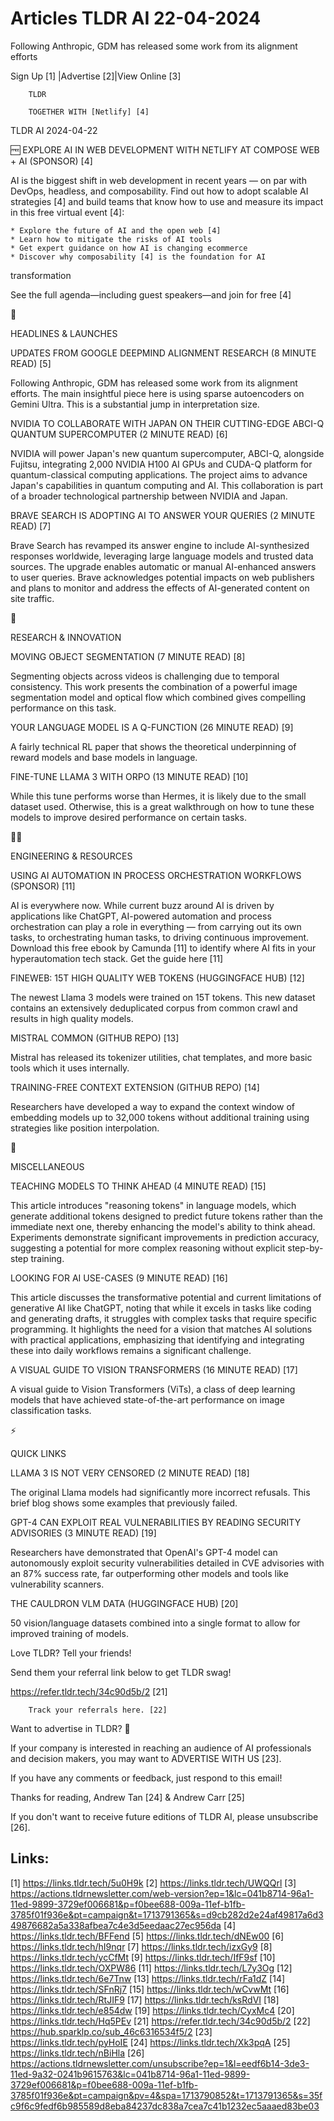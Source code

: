 # Articles TLDR AI 22-04-2024

Following Anthropic, GDM has released some work from its alignment
efforts 

 Sign Up [1] |Advertise [2]|View Online [3] 

		TLDR

		TOGETHER WITH [Netlify] [4]

TLDR AI 2024-04-22

 🆓 EXPLORE AI IN WEB DEVELOPMENT WITH NETLIFY AT COMPOSE WEB + AI
(SPONSOR) [4] 

 AI is the biggest shift in web development in recent years — on
par with DevOps, headless, and composability.
Find out how to adopt scalable AI strategies [4] and build teams that
know how to use and measure its impact in this free virtual event [4]:

	* Explore the future of AI and the open web [4]
	* Learn how to mitigate the risks of AI tools
	* Get expert guidance on how AI is changing ecommerce
	* Discover why composability [4] is the foundation for AI
transformation

See the full agenda—including guest speakers—and join for free [4]

🚀

HEADLINES & LAUNCHES

 UPDATES FROM GOOGLE DEEPMIND ALIGNMENT RESEARCH (8 MINUTE READ) [5] 

 Following Anthropic, GDM has released some work from its alignment
efforts. The main insightful piece here is using sparse autoencoders
on Gemini Ultra. This is a substantial jump in interpretation size. 

 NVIDIA TO COLLABORATE WITH JAPAN ON THEIR CUTTING-EDGE ABCI-Q QUANTUM
SUPERCOMPUTER (2 MINUTE READ) [6] 

 NVIDIA will power Japan's new quantum supercomputer, ABCI-Q,
alongside Fujitsu, integrating 2,000 NVIDIA H100 AI GPUs and CUDA-Q
platform for quantum-classical computing applications. The project
aims to advance Japan's capabilities in quantum computing and AI. This
collaboration is part of a broader technological partnership between
NVIDIA and Japan. 

 BRAVE SEARCH IS ADOPTING AI TO ANSWER YOUR QUERIES (2 MINUTE READ)
[7] 

 Brave Search has revamped its answer engine to include AI-synthesized
responses worldwide, leveraging large language models and trusted data
sources. The upgrade enables automatic or manual AI-enhanced answers
to user queries. Brave acknowledges potential impacts on web
publishers and plans to monitor and address the effects of
AI-generated content on site traffic. 

🧠 

RESEARCH & INNOVATION

 MOVING OBJECT SEGMENTATION (7 MINUTE READ) [8] 

 Segmenting objects across videos is challenging due to temporal
consistency. This work presents the combination of a powerful image
segmentation model and optical flow which combined gives compelling
performance on this task. 

 YOUR LANGUAGE MODEL IS A Q-FUNCTION (26 MINUTE READ) [9] 

 A fairly technical RL paper that shows the theoretical underpinning
of reward models and base models in language. 

 FINE-TUNE LLAMA 3 WITH ORPO (13 MINUTE READ) [10] 

 While this tune performs worse than Hermes, it is likely due to the
small dataset used. Otherwise, this is a great walkthrough on how to
tune these models to improve desired performance on certain tasks. 

🧑‍💻 

ENGINEERING & RESOURCES

 USING AI AUTOMATION IN PROCESS ORCHESTRATION WORKFLOWS (SPONSOR) [11]


 AI is everywhere now. While current buzz around AI is driven by
applications like ChatGPT, AI-powered automation and process
orchestration can play a role in everything — from carrying out its
own tasks, to orchestrating human tasks, to driving continuous
improvement. Download this free ebook by Camunda [11] to identify
where AI fits in your hyperautomation tech stack. Get the guide here
[11] 

 FINEWEB: 15T HIGH QUALITY WEB TOKENS (HUGGINGFACE HUB) [12] 

 The newest Llama 3 models were trained on 15T tokens. This new
dataset contains an extensively deduplicated corpus from common crawl
and results in high quality models. 

 MISTRAL COMMON (GITHUB REPO) [13] 

 Mistral has released its tokenizer utilities, chat templates, and
more basic tools which it uses internally. 

 TRAINING-FREE CONTEXT EXTENSION (GITHUB REPO) [14] 

 Researchers have developed a way to expand the context window of
embedding models up to 32,000 tokens without additional training using
strategies like position interpolation. 

🎁

MISCELLANEOUS

 TEACHING MODELS TO THINK AHEAD (4 MINUTE READ) [15] 

 This article introduces "reasoning tokens" in language models, which
generate additional tokens designed to predict future tokens rather
than the immediate next one, thereby enhancing the model's ability to
think ahead. Experiments demonstrate significant improvements in
prediction accuracy, suggesting a potential for more complex reasoning
without explicit step-by-step training. 

 LOOKING FOR AI USE-CASES (9 MINUTE READ) [16] 

 This article discusses the transformative potential and current
limitations of generative AI like ChatGPT, noting that while it excels
in tasks like coding and generating drafts, it struggles with complex
tasks that require specific programming. It highlights the need for a
vision that matches AI solutions with practical applications,
emphasizing that identifying and integrating these into daily
workflows remains a significant challenge. 

 A VISUAL GUIDE TO VISION TRANSFORMERS (16 MINUTE READ) [17] 

 A visual guide to Vision Transformers (ViTs), a class of deep
learning models that have achieved state-of-the-art performance on
image classification tasks. 

⚡

QUICK LINKS

 LLAMA 3 IS NOT VERY CENSORED (2 MINUTE READ) [18] 

 The original Llama models had significantly more incorrect refusals.
This brief blog shows some examples that previously failed. 

 GPT-4 CAN EXPLOIT REAL VULNERABILITIES BY READING SECURITY ADVISORIES
(3 MINUTE READ) [19] 

 Researchers have demonstrated that OpenAI's GPT-4 model can
autonomously exploit security vulnerabilities detailed in CVE
advisories with an 87% success rate, far outperforming other models
and tools like vulnerability scanners. 

 THE CAULDRON VLM DATA (HUGGINGFACE HUB) [20] 

 50 vision/language datasets combined into a single format to allow
for improved training of models. 

Love TLDR? Tell your friends!

 Send them your referral link below to get TLDR swag! 

 https://refer.tldr.tech/34c90d5b/2 [21] 

		Track your referrals here. [22]

Want to advertise in TLDR? 📰

 If your company is interested in reaching an audience of AI
professionals and decision makers, you may want to ADVERTISE WITH US
[23]. 

 If you have any comments or feedback, just respond to this email! 

Thanks for reading, 
Andrew Tan [24] & Andrew Carr [25] 

If you don't want to receive future editions of TLDR AI,
please unsubscribe [26]. 



Links:
------
[1] https://links.tldr.tech/5u0H9k
[2] https://links.tldr.tech/UWQQrl
[3] https://actions.tldrnewsletter.com/web-version?ep=1&lc=041b8714-96a1-11ed-9899-3729ef006681&p=f0bee688-009a-11ef-b1fb-3785f01f936e&pt=campaign&t=1713791365&s=d9cb282d2e24af49817a6d349876682a5a338afbea7c4e3d5eedaac27ec956da
[4] https://links.tldr.tech/BFFend
[5] https://links.tldr.tech/dNEw00
[6] https://links.tldr.tech/hI9nqr
[7] https://links.tldr.tech/izxGy9
[8] https://links.tldr.tech/ycCfMt
[9] https://links.tldr.tech/IfF9sf
[10] https://links.tldr.tech/OXPW86
[11] https://links.tldr.tech/L7y3Og
[12] https://links.tldr.tech/6e7Tnw
[13] https://links.tldr.tech/rFa1dZ
[14] https://links.tldr.tech/SFnRj7
[15] https://links.tldr.tech/wCvwMt
[16] https://links.tldr.tech/RtJIF9
[17] https://links.tldr.tech/ksRdVI
[18] https://links.tldr.tech/e854dw
[19] https://links.tldr.tech/CyxMc4
[20] https://links.tldr.tech/Hq5PEv
[21] https://refer.tldr.tech/34c90d5b/2
[22] https://hub.sparklp.co/sub_46c6316534f5/2
[23] https://links.tldr.tech/pyHoIE
[24] https://links.tldr.tech/Xk3pqA
[25] https://links.tldr.tech/nBiHla
[26] https://actions.tldrnewsletter.com/unsubscribe?ep=1&l=eedf6b14-3de3-11ed-9a32-0241b9615763&lc=041b8714-96a1-11ed-9899-3729ef006681&p=f0bee688-009a-11ef-b1fb-3785f01f936e&pt=campaign&pv=4&spa=1713790852&t=1713791365&s=35fc9f6c9fedf6b985589d8eba84237dc838a7cea7c41b1232ec5aaaed83be03